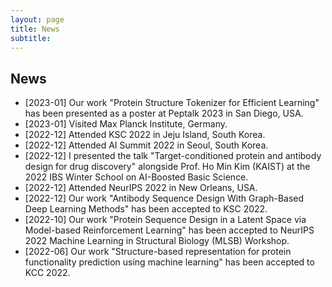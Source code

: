 ```yaml
---
layout: page
title: News
subtitle: 
---
```


## News

* [2023-01] Our work "Protein Structure Tokenizer for Efficient Learning" has been presented as a poster at Peptalk 2023 in San Diego, USA.
* [2023-01] Visited Max Planck Institute, Germany.
* [2022-12] Attended KSC 2022 in Jeju Island, South Korea.
* [2022-12] Attended AI Summit 2022 in Seoul, South Korea.
* [2022-12] I presented the talk "Target-conditioned protein and antibody design for drug discovery" alongside Prof. Ho Min Kim (KAIST) at the 2022 IBS Winter School on AI-Boosted Basic Science.
* [2022-12] Attended NeurIPS 2022 in New Orleans, USA.
* [2022-12] Our work "Antibody Sequence Design With Graph-Based Deep Learning Methods" has been accepted to KSC 2022.
* [2022-10] Our work "Protein Sequence Design in a Latent Space via Model-based Reinforcement Learning" has been accepted to NeurIPS 2022 Machine Learning in Structural Biology (MLSB) Workshop.
* [2022-06] Our work "Structure-based representation for protein functionality prediction using machine learning" has been accepted to KCC 2022.